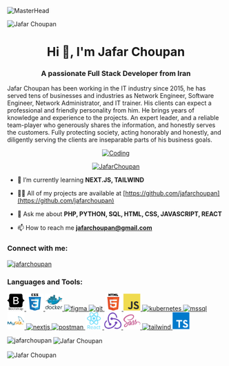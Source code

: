 ![MasterHead](https://camo.githubusercontent.com/0b5f431a318eb824e40b630d869b6a8629d4c86eeb84910b72e15e30ce4e482f/68747470733a2f2f7172616e676572732e636f6d2f77702d636f6e74656e742f75706c6f6164732f323032312f30392f42616e6e65722d496e74726f64756374696f6e2d746f2d33442d416e696d6174696f6e2e706e67)


<p align="left"> <img src="https://komarev.com/ghpvc/?username=sara1989mohammadi&label=Profile%20views&color=0e75b6&style=flat" alt="Jafar Choupan" /> </p>
<h1 align="center">Hi 👋, I'm Jafar Choupan</h1>
<h3 align="center">A passionate Full Stack Developer from Iran</h3>
<p> Jafar Choupan has been working in the IT industry since 2015, he has served tens of businesses and industries as Network Engineer, Software Engineer, Network Administrator, and IT trainer. His clients can expect a professional and friendly personality from him. He brings years of knowledge and experience to the projects.
An expert leader, and a reliable team-player who generously shares the information, and honestly serves the customers.
Fully protecting society, acting honorably and honestly, and diligently serving the clients are inseparable parts of his business goals.
</p>
<div align="center">
<a target="_blank" rel="noopener noreferrer nofollow" href="https://jafarchoupan.me/uploads/1679949999.8418j23GjYIrOb/1660149721136.png"><img alt="Coding" width="400" src="https://jafarchoupan.me/uploads/1679949999.8418j23GjYIrOb/1660149721136.png" style="max-width: 100%;"></a>
</div>


<p align="center"> <a href="https://github.com/jafarchoupan/github-profile-trophy"><img src="https://github-profile-trophy.vercel.app/?username=jafarchoupan" alt="JafarChoupan" /></a> </p>

- 🌱 I’m currently learning **NEXT.JS, TAILWIND**

- 👨‍💻 All of my projects are available at [https://github.com/jafarchoupan](https://github.com/jafarchoupan)

- 💬 Ask me about **PHP, PYTHON, SQL, HTML, CSS, JAVASCRIPT, REACT**

- 📫 How to reach me **jafarchoupan@gmail.com**

<h3 align="left">Connect with me:</h3>
<p align="left">
<a href="https://linkedin.com/in/jafarchoupan" target="blank"><img align="center" src="https://raw.githubusercontent.com/rahuldkjain/github-profile-readme-generator/master/src/images/icons/Social/linked-in-alt.svg" alt="jafarchoupan" height="30" width="40" /></a>
</p>

<h3 align="left">Languages and Tools:</h3>
<p align="left"><a href="https://getbootstrap.com" target="_blank" rel="noreferrer"> <img src="https://raw.githubusercontent.com/devicons/devicon/master/icons/bootstrap/bootstrap-plain-wordmark.svg" alt="bootstrap" width="40" height="40"/> </a> <a href="https://www.w3schools.com/css/" target="_blank" rel="noreferrer"> <img src="https://raw.githubusercontent.com/devicons/devicon/master/icons/css3/css3-original-wordmark.svg" alt="css3" width="40" height="40"/> </a> <a href="https://www.docker.com/" target="_blank" rel="noreferrer"> <img src="https://raw.githubusercontent.com/devicons/devicon/master/icons/docker/docker-original-wordmark.svg" alt="docker" width="40" height="40"/> </a><a href="https://www.figma.com/" target="_blank" rel="noreferrer"> <img src="https://www.vectorlogo.zone/logos/figma/figma-icon.svg" alt="figma" width="40" height="40"/> </a> <a href="https://git-scm.com/" target="_blank" rel="noreferrer"> <img src="https://www.vectorlogo.zone/logos/git-scm/git-scm-icon.svg" alt="git" width="40" height="40"/> </a> <a href="https://www.w3.org/html/" target="_blank" rel="noreferrer"> <img src="https://raw.githubusercontent.com/devicons/devicon/master/icons/html5/html5-original-wordmark.svg" alt="html5" width="40" height="40"/> </a> <a href="https://developer.mozilla.org/en-US/docs/Web/JavaScript" target="_blank" rel="noreferrer"> <img src="https://raw.githubusercontent.com/devicons/devicon/master/icons/javascript/javascript-original.svg" alt="javascript" width="40" height="40"/> </a> <a href="https://kubernetes.io" target="_blank" rel="noreferrer"> <img src="https://www.vectorlogo.zone/logos/kubernetes/kubernetes-icon.svg" alt="kubernetes" width="40" height="40"/> </a> <a href="https://www.microsoft.com/en-us/sql-server" target="_blank" rel="noreferrer"> <img src="https://www.svgrepo.com/show/303229/microsoft-sql-server-logo.svg" alt="mssql" width="40" height="40"/> </a> <a href="https://www.mysql.com/" target="_blank" rel="noreferrer"> <img src="https://raw.githubusercontent.com/devicons/devicon/master/icons/mysql/mysql-original-wordmark.svg" alt="mysql" width="40" height="40"/> </a> <a href="https://nextjs.org/" target="_blank" rel="noreferrer"> <img src="https://cdn.worldvectorlogo.com/logos/nextjs-2.svg" alt="nextjs" width="40" height="40"/> </a> <a href="https://postman.com" target="_blank" rel="noreferrer"> <img src="https://www.vectorlogo.zone/logos/getpostman/getpostman-icon.svg" alt="postman" width="40" height="40"/> </a> <a href="https://reactjs.org/" target="_blank" rel="noreferrer"> <img src="https://raw.githubusercontent.com/devicons/devicon/master/icons/react/react-original-wordmark.svg" alt="react" width="40" height="40"/> </a> <a href="https://redux.js.org" target="_blank" rel="noreferrer"> <img src="https://raw.githubusercontent.com/devicons/devicon/master/icons/redux/redux-original.svg" alt="redux" width="40" height="40"/> </a> <a href="https://sass-lang.com" target="_blank" rel="noreferrer"> <img src="https://raw.githubusercontent.com/devicons/devicon/master/icons/sass/sass-original.svg" alt="sass" width="40" height="40"/> </a> <a href="https://tailwindcss.com/" target="_blank" rel="noreferrer"> <img src="https://www.vectorlogo.zone/logos/tailwindcss/tailwindcss-icon.svg" alt="tailwind" width="40" height="40"/> </a> <a href="https://www.typescriptlang.org/" target="_blank" rel="noreferrer"> <img src="https://raw.githubusercontent.com/devicons/devicon/master/icons/typescript/typescript-original.svg" alt="typescript" width="40" height="40"/> </a> </p>

<p><img align="left" src="https://github-readme-stats.vercel.app/api/top-langs?username=jafarchoupan&show_icons=true&locale=en&layout=compact" alt="jafarchoupan" /></p>

<p>&nbsp;<img align="center" src="https://github-readme-stats.vercel.app/api?username=jafarchoupan&show_icons=true&locale=en" alt="Jafar Choupan" /></p>

<p><img align="center" src="https://github-readme-streak-stats.herokuapp.com/?user=jafarchoupan&" alt="Jafar Choupan" /></p>
